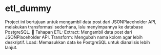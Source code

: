 # etl_dummy
Project ini bertujuan untuk mengambil data post dari JSONPlaceholder API, melakukan transformasi sederhana, lalu menyimpannya ke database PostgreSQL.  🔹 Tahapan ETL:  Extract: Mengambil data post dari JSONPlaceholder API. Transform: Mengubah nama kolom agar lebih deskriptif. Load: Memasukkan data ke PostgreSQL untuk dianalisis lebih lanjut.

